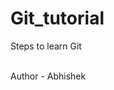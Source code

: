 # Git_tutorial
<p><style="font-weight:bold;">Steps to learn Git</style></p>
<br>
Author - Abhishek 
